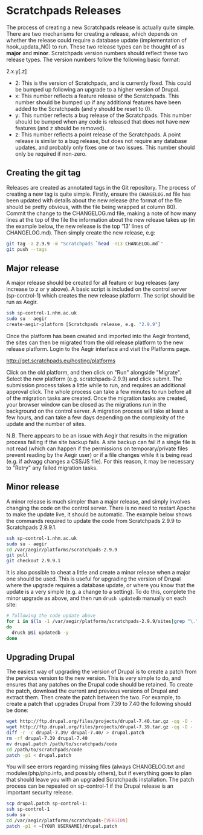 Scratchpads Releases
====================

The process of creating a new Scratchpads release is actually quite simple. 
There are two mechanisms for creating a release, which depends on whether the 
release could require a database update (implementation of hook_updata_N()) to 
run. These two release types can be thought of as **major** and **minor**. 
Scratchpads version numbers should reflect these two release types. The version 
numbers follow the following basic format:

2.x.y[.z]

- 2: This is the version of Scratchpads, and is currently fixed. This could be
     bumped up following an upgrade to a higher version of Drupal.
- x: This number reflects a feature release of the Scratchpads. This number
     should be bumped up if any additional features have been added to the
     Scratchpads (and y should be reset to 0).
- y: This number reflects a bug release of the Scratchpads. This number should
     be bumped when any code is released that does not have new features (and z
     should be removed).
- z: This number reflects a point release of the Scratchpads. A point release
     is similar to a bug release, but does not require any database updates,
     and probably only fixes one or two issues. This number should only be
     required if non-zero.

Creating the git tag
--------------------

Releases are created as annotated tags in the Git repository. The process of 
creating a new tag is quite simple. Firstly, ensure the `CHANGELOG.md` file has 
been updated with details about the new release (the format of the file should 
be pretty obvious, with the file being wrapped at column 80). Commit the change 
to the CHANGELOG.md file, making a note of how many lines at the top of the 
file the information about the new release takes up (in the example below, the 
new release is the top '13' lines of CHANGELOG.md). Then simply create the new 
release, e.g:

```bash
git tag -a 2.9.9 -m "Scratchpads `head -n13 CHANGELOG.md`"
git push --tags
```

Major release
-------------

A major release should be created for all feature or bug releases (any increase 
to z or y above). A basic script is included on the control server 
(sp-control-1) which creates the new release platform. The script should be run 
as Aegir.

```bash
ssh sp-control-1.nhm.ac.uk
sudo su - aegir
create-aegir-platform [Scratchpads release, e.g. "2.9.9"]
```

Once the platform has been created and imported into the Aegir frontend, the 
sites can then be migrated from the old release platform to the new release 
platform. Login to the Aegir interface and visit the Platforms page.

http://get.scratchpads.eu/hosting/platforms

Click on the old platform, and then click on "Run" alongside "Migrate". Select 
the new platform (e.g. scratchpads-2.9.9) and click submit. The submission 
process takes a little while to run, and requires an additional approval click. 
The whole process can take a few minutes to run before all of the migration 
tasks are created. Once the migration tasks are created, your browser window 
can be closed as the migrations run in the background on the control server. A 
migration process will take at least a few hours, and can take a few days 
depending on the complexity of the update and the number of sites.

N.B. There appears to be an issue with Aegir that results in the migration 
process failing if the site backup fails. A site backup can fail if a single 
file is not read (which can happen if the permissions on temporary/private 
files prevent reading by the Aegir user) or if a file changes while it is being 
read (e.g. if advagg changes a CSS/JS file). For this reason, it may be 
necessary to "Retry" any failed migration tasks.

Minor release
-------------

A minor release is much simpler than a major release, and simply involves 
changing the code on the control server. There is no need to restart Apache to 
make the update live, it should be automatic. The example below shows the 
commands required to update the code from Scratchpads 2.9.9 to Scratchpads 
2.9.9.1.

```bash
ssh sp-control-1.nhm.ac.uk
sudo su - aegir
cd /var/aegir/platforms/scratchpads-2.9.9
git pull
git checkout 2.9.9.1
```

It is also possible to cheat a little and create a minor release when a major 
one should be used. This is useful for upgrading the version of Drupal where 
the upgrade requires a database update, or where you know that the update is a 
very simple (e.g. a change to a setting). To do this, complete the minor 
upgrade as above, and then run `drush updatedb` manually on each site:

```bash
# following the code update above
for i in $(ls -1 /var/aegir/platforms/scratchpads-2.9.9/sites|grep "\."|grep -v "php$"|grep -v "txt$")
do
  drush @$i updatedb -y
done
```

Upgrading Drupal
----------------

The easiest way of upgrading the version of Drupal is to create a patch from 
the pervious version to the new version. This is very simple to do, and ensures 
that any patches on the Drupal code should be retained. To create the patch, 
download the current and previous versions of Drupal and extract them. Then 
create the patch between the two. For example, to create a patch that upgrades 
Drupal from 7.39 to 7.40 the following should be done:

```bash
wget http://ftp.drupal.org/files/projects/drupal-7.40.tar.gz -qq -O - | tar xz
wget http://ftp.drupal.org/files/projects/drupal-7.39.tar.gz -qq -O - | tar xz
diff -r -c drupal-7.39/ drupal-7.40/ > drupal.patch
rm -rf drupal-7.39 drupal-7.40
mv drupal.patch /path/to/scratchpads/code
cd /path/to/scratchpads/code
patch -p1 < drupal.patch
```

You will see errors regarding missing files (always CHANGELOG.txt and 
modules/php/php.info, and possibly others), but if everything goes to plan that 
should leave you with an upgraded Scratchpads installation. The patch process 
can be repeated on sp-control-1 if the Drupal release is an important security 
release.

```bash
scp drupal.patch sp-control-1:
ssh sp-control-1
sudo su -
cd /var/aegir/platforms/scratchpads-[VERSION]
patch -p1 < ~[YOUR USERNAME]/drupal.patch
```
